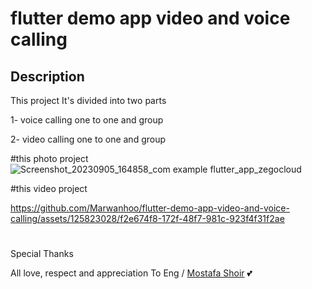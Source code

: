 # flutter demo app video and voice calling

## Description
This project It's divided into two parts

1- voice calling one to one and group

2- video calling one to one and group

#this photo project
![Screenshot_20230905_164858_com example flutter_app_zegocloud](https://github.com/Marwanhoo/flutter-demo-app-video-and-voice-calling/assets/125823028/b85aa55d-c4b9-4794-9e4f-bbb619e17fe6)

#this video project






https://github.com/Marwanhoo/flutter-demo-app-video-and-voice-calling/assets/125823028/f2e674f8-172f-48f7-981c-923f4f31f2ae

#
Special Thanks

All love, respect and appreciation To Eng / [Mostafa Shoir](https://www.linkedin.com/in/mostafa-shoir-265005124/) 💕
